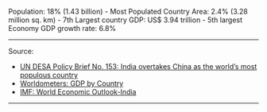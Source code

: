 Population: 18% (1.43 billion) - Most Populated Country
Area: 2.4% (3.28 million sq. km) - 7th Largest country
GDP: US$ 3.94 trillion - 5th largest Economy
GDP growth rate: 6.8% 


---
Source:
- [UN DESA Policy Brief No. 153: India overtakes China as the world’s most populous country](https://www.un.org/development/desa/dpad/publication/un-desa-policy-brief-no-153-india-overtakes-china-as-the-worlds-most-populous-country/)
- [Worldometers: GDP by Country](https://www.worldometers.info/gdp/gdp-by-country/)
- [IMF: World Economic Outlook-India](https://www.imf.org/external/datamapper/profile/IND)

---